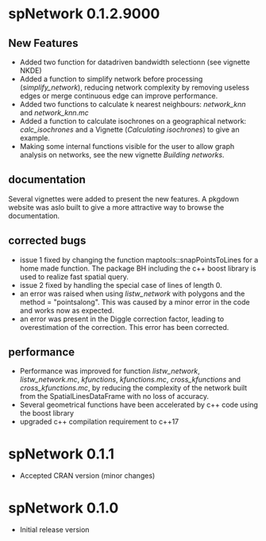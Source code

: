 # spNetwork 0.1.2.9000

## New Features

* Added two function for datadriven bandwidth selectionn (see vignette NKDE)
* Added a function to simplify network before processing (*simplify_network*), reducing network complexity by removing useless edges or merge continuous edge can improve performance.
* Added two functions to calculate k nearest neighbours: *network_knn* and *network_knn.mc*
* Added a function to calculate isochrones on a geographical network: *calc_isochrones* and a Vignette (*Calculating isochrones*) to give an example.
* Making some internal functions visible for the user to allow graph analysis on networks, see the new vignette *Building networks*.

## documentation

Several vignettes were added to present the new features. A pkgdown website was aslo built to give a more attractive way to browse the documentation.

## corrected bugs

* issue 1 fixed by changing the function maptools::snapPointsToLines for a home made function. The package BH including the c++ boost library is used to realize fast spatial query.
* issue 2 fixed by handling the special case of lines of length 0.
* an error was raised when using *listw_network* with polygons and the method = "pointsalong". This was caused by a minor error in the code and works now as expected.
* an error was present in the Diggle correction factor, leading to overestimation of the correction. This error has been corrected.

## performance

* Performance was improved for function *listw_network*, *listw_network.mc*, *kfunctions*, *kfunctions.mc*, *cross_kfunctions* and *cross_kfunctions.mc*, by reducing the complexity of the network built from the SpatialLinesDataFrame with no loss of accuracy.
* Several geometrical functions have been accelerated by c++ code using the boost library
* upgraded c++ compilation requirement to c++17

# spNetwork 0.1.1

* Accepted CRAN version (minor changes)

# spNetwork 0.1.0
  
* Initial release version
